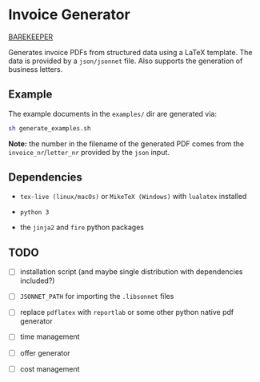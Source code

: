 # Invoice Generator

[BAREKEEPER](./barekeeper.gif)

Generates invoice PDFs from structured data using a LaTeX template.
The data is provided by a `json/jsonnet` file.
Also supports the generation of business letters.


## Example

The example documents in the `examples/` dir are generated via:

```bash
sh generate_examples.sh
```

**Note:** the number in the filename of the generated PDF comes from
the `invoice_nr`/`letter_nr` provided by the `json` input.


## Dependencies

* `tex-live (linux/macOs)` or `MikeTeX (Windows)` with
  `lualatex` installed

* `python 3`

* the `jinja2` and `fire` python packages


## TODO

* [ ] installation script (and maybe single distribution with
  dependencies included?)

* [ ] `JSONNET_PATH` for importing the `.libsonnet` files

* [ ] replace `pdflatex` with `reportlab` or some other python native
  pdf generator

* [ ] time management

* [ ] offer generator

* [ ] cost management
